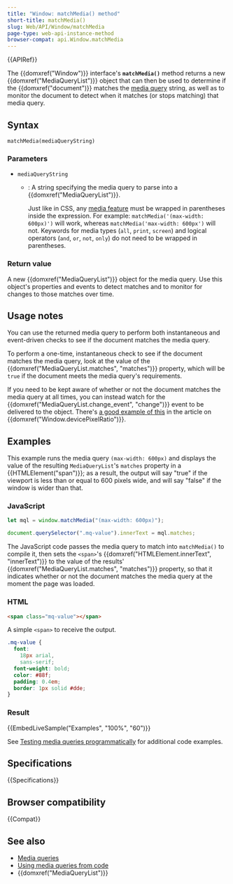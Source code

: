 ```yaml
---
title: "Window: matchMedia() method"
short-title: matchMedia()
slug: Web/API/Window/matchMedia
page-type: web-api-instance-method
browser-compat: api.Window.matchMedia
---
```


{{APIRef}}

The {{domxref("Window")}} interface's **`matchMedia()`** method
returns a new {{domxref("MediaQueryList")}} object that can then be used to determine if
the {{domxref("document")}} matches the [media query](/en-US/docs/Web/CSS/CSS_media_queries/Using_media_queries) string,
as well as to monitor the document to detect when it matches (or stops matching) that
media query.

## Syntax

```js-nolint
matchMedia(mediaQueryString)
```

### Parameters

- `mediaQueryString`
  - : A string specifying the media query to parse into a {{domxref("MediaQueryList")}}.

    Just like in CSS, any [media feature](/en-US/docs/Web/CSS/@media#media_features) must be wrapped in parentheses inside the expression. For example: `matchMedia('(max-width: 600px)')` will work, whereas `matchMedia('max-width: 600px')` will not. Keywords for media types (`all`, `print`, `screen`) and logical operators (`and`, `or`, `not`, `only`) do not need to be wrapped in parentheses.

### Return value

A new {{domxref("MediaQueryList")}} object for the media query. Use this object's
properties and events to detect matches and to monitor for changes to those matches over
time.

## Usage notes

You can use the returned media query to perform both instantaneous and event-driven
checks to see if the document matches the media query.

To perform a one-time, instantaneous check to see if the document matches the media
query, look at the value of the {{domxref("MediaQueryList.matches", "matches")}}
property, which will be `true` if the document meets the media query's
requirements.

If you need to be kept aware of whether or not the document matches the media query at
all times, you can instead watch for the {{domxref("MediaQueryList.change_event", "change")}} event to be delivered to the object.
There's [a good example of this](/en-US/docs/Web/API/Window/devicePixelRatio#monitoring_screen_resolution_or_zoom_level_changes)
in the article on {{domxref("Window.devicePixelRatio")}}.

## Examples

This example runs the media query `(max-width: 600px)` and displays the
value of the resulting `MediaQueryList`'s `matches` property in a
{{HTMLElement("span")}}; as a result, the output will say "true" if the viewport is less
than or equal to 600 pixels wide, and will say "false" if the window is wider than that.

### JavaScript

```js
let mql = window.matchMedia("(max-width: 600px)");

document.querySelector(".mq-value").innerText = mql.matches;
```

The JavaScript code passes the media query to match into `matchMedia()` to compile it, then sets the `<span>`'s {{domxref("HTMLElement.innerText", "innerText")}} to the value of the results' {{domxref("MediaQueryList.matches", "matches")}} property, so that it indicates whether or not the document matches the media query at the moment the page was loaded.

### HTML

```html
<span class="mq-value"></span>
```

A simple `<span>` to receive the output.

```css hidden
.mq-value {
  font:
    18px arial,
    sans-serif;
  font-weight: bold;
  color: #88f;
  padding: 0.4em;
  border: 1px solid #dde;
}
```

### Result

{{EmbedLiveSample("Examples", "100%", "60")}}

See [Testing media queries programmatically](/en-US/docs/Web/CSS/CSS_media_queries/Testing_media_queries) for additional code examples.

## Specifications

{{Specifications}}

## Browser compatibility

{{Compat}}

## See also

- [Media queries](/en-US/docs/Web/CSS/CSS_media_queries/Using_media_queries)
- [Using media queries from code](/en-US/docs/Web/CSS/CSS_media_queries/Testing_media_queries)
- {{domxref("MediaQueryList")}}

